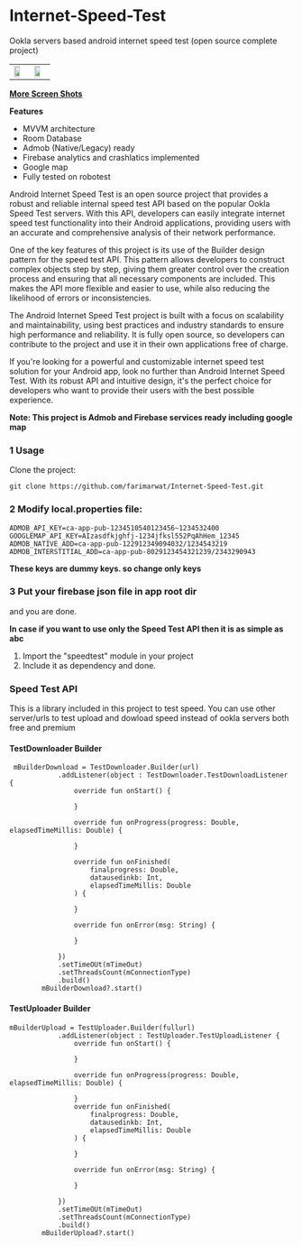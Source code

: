 # Internet-Speed-Test
Ookla servers based android internet speed test (open source complete project)

|   |   |
| ------------ | ------------ |
| <img src="https://github.com/farimarwat/Internet-Speed-Test/blob/master/images/03.png" width="70%" height="70%"/>  |  <img src="https://github.com/farimarwat/Internet-Speed-Test/blob/master/images/04.png" width="70%" height="70%"/> |

**<a href="https://github.com/farimarwat/Internet-Speed-Test/tree/master/images" >More Screen Shots</a>**

**Features**
- MVVM architecture
- Room Database
- Admob (Native/Legacy) ready
- Firebase analytics and crashlatics implemented
- Google map
- Fully tested on robotest

Android Internet Speed Test is an open source project that provides a robust and reliable internal speed test API based on the popular Ookla Speed Test servers. With this API, developers can easily integrate internet speed test functionality into their Android applications, providing users with an accurate and comprehensive analysis of their network performance.

One of the key features of this project is its use of the Builder design pattern for the speed test API. This pattern allows developers to construct complex objects step by step, giving them greater control over the creation process and ensuring that all necessary components are included. This makes the API more flexible and easier to use, while also reducing the likelihood of errors or inconsistencies.

The Android Internet Speed Test project is built with a focus on scalability and maintainability, using best practices and industry standards to ensure high performance and reliability. It is fully open source, so developers can contribute to the project and use it in their own applications free of charge.

If you're looking for a powerful and customizable internet speed test solution for your Android app, look no further than Android Internet Speed Test. With its robust API and intuitive design, it's the perfect choice for developers who want to provide their users with the best possible experience.


**Note: This project is Admob and Firebase services ready including google  map**
### 1 Usage
Clone the project:

`git clone https://github.com/farimarwat/Internet-Speed-Test.git`

### 2 Modify local.properties file:

    ADMOB_API_KEY=ca-app-pub-1234510540123456~1234532400
    GOOGLEMAP_API_KEY=AIzasdfkjghfj-1234jfksl552PqAhHem_12345
    ADMOB_NATIVE_ADD=ca-app-pub-122912349094032/1234543219
    ADMOB_INTERSTITIAL_ADD=ca-app-pub-8029123454321239/2343290943

**These keys are dummy keys. so change only keys**
### 3 Put your firebase json file in app root dir
and you are done.


**In case if you want to use only the Speed Test API then it is as simple as abc**
1. Import the "speedtest" module in your project
2. Include it as dependency and done.

### Speed Test API
This is a library included in this project to test speed. You can use other server/urls to test upload and dowload speed instead of ookla servers both free and premium


#### TestDownloader Builder


     mBuilderDownload = TestDownloader.Builder(url)
                .addListener(object : TestDownloader.TestDownloadListener {
                    override fun onStart() {
                       
                    }
    
                    override fun onProgress(progress: Double, elapsedTimeMillis: Double) {
                   
                    }
    
                    override fun onFinished(
                        finalprogress: Double,
                        datausedinkb: Int,
                        elapsedTimeMillis: Double
                    ) {
                       
                    }
    
                    override fun onError(msg: String) {
                       
                    }
    
                })
                .setTimeOUt(mTimeOut)
                .setThreadsCount(mConnectionType)
                .build()
            mBuilderDownload?.start()

#### TestUploader Builder

    mBuilderUpload = TestUploader.Builder(fullurl)
                .addListener(object : TestUploader.TestUploadListener {
                    override fun onStart() {
                      
                    }
    
                    override fun onProgress(progress: Double, elapsedTimeMillis: Double) {
                      
                    }
                    override fun onFinished(
                        finalprogress: Double,
                        datausedinkb: Int,
                        elapsedTimeMillis: Double
                    ) {
                        
                    }
    
                    override fun onError(msg: String) {
                      
                    }
    
                })
                .setTimeOUt(mTimeOut)
                .setThreadsCount(mConnectionType)
                .build()
            mBuilderUpload?.start()



